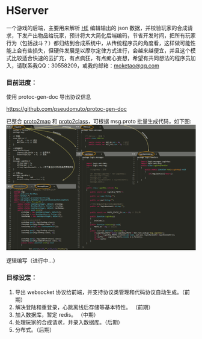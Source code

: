 # HServer

一个游戏的后端，主要用来解析 [HE](https://github.com/moketao/HEditor) 编辑输出的 json 数据，并校验玩家的合成请求，下发产出物品给玩家，预计将大大简化后端编码，节省开发时间，把所有玩家行为（包括战斗？）都归结到合成系统中，从传统程序员的角度看，这样做可能性能上会有些损失，但硬件发展是以摩尔定律方式进行，会越来越便宜，并且这个模式比较适合快速的云扩充，有点疯狂，有点痴心妄想，希望有共同想法的程序员加入，请联系我QQ：30558209，或我的邮箱：moketao@qq.com


### 目前进度：


使用 protoc-gen-doc 导出协议信息

https://github.com/pseudomuto/protoc-gen-doc


已整合 [proto2map](https://github.com/moketao/proto2map) 和 [proto2class](https://github.com/moketao/proto2class)，可根据 msg.proto 批量生成代码，如下图:
![截图](https://github.com/moketao/HServer/raw/master/snap/pic.png)



逻辑编写（进行中...）



### 目标设定：

1. 导出 websocket 协议给前端，并支持协议类管理和代码协议自动生成。（前期）
1. 解决登陆和重登录，心跳离线后存储等基本特性。 （前期）
1. 加入数据库，暂定 redis。 （中期）
1. 处理玩家的合成请求，并录入数据库。（后期）
1. 分布式。（后期）

